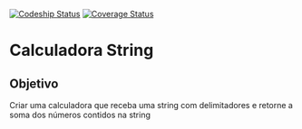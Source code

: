 [![Codeship Status](https://codeship.com/projects/943fd880-b3fc-0132-f772-2aa0bd32b09d/status?branch=master)](https://codeship.com/projects/70357)
[![Coverage Status](https://coveralls.io/repos/pablobender/dojo-calculadora-string/badge.svg)](https://coveralls.io/r/pablobender/dojo-calculadora-string)

# Calculadora String


## Objetivo

Criar uma calculadora que receba uma string com delimitadores e retorne a soma dos números contidos na string


